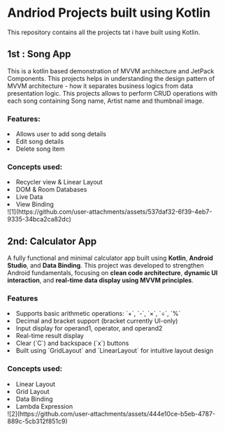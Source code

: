 # Andriod Projects built using Kotlin
This repository contains all the projects tat i have built using Kotlin. 
## 1st : Song App
This is a kotlin based demonstration of MVVM architecture and JetPack Components. This projects helps in understanding the design pattern of MVVM architecture -
how it separates business logics from data presentation logic. This projects allows to perform CRUD operations with each song containing Song name, Artist name and thumbnail image.

### Features:
<li> Allows user to add song details </li>
<li> Edit song details </li>
<li> Delete song item </li>

### Concepts used:
<li> Recycler view & Linear Layout </li>
<li> DOM & Room Databases </li>
<li> Live Data </li>
<li> View Binding </li>
![1](https://github.com/user-attachments/assets/537daf32-6f39-4eb7-9335-34bca2ca82dc)


## 2nd: Calculator App
A fully functional and minimal calculator app built using **Kotlin**, **Android Studio**, and **Data Binding**.
This project was developed to strengthen Android fundamentals, focusing on **clean code architecture**, **dynamic UI interaction**, and **real-time data display using MVVM principles**.

### Features
<li> Supports basic arithmetic operations: `+`, `-`, `×`, `÷`, `%`</li>
<li> Decimal and bracket support (bracket currently UI-only)</li>
<li> Input display for operand1, operator, and operand2</li>
<li> Real-time result display</li>
<li> Clear (`C`) and backspace (`x`) buttons</li>
<li> Built using `GridLayout` and `LinearLayout` for intuitive layout design</li>

### Concepts used:
<li> Linear Layout</li>
<li> Grid Layout</li>
<li> Data Binding</li>
<li> Lambda Expression</li>
![2](https://github.com/user-attachments/assets/444e10ce-b5eb-4787-889c-5cb312f851c9)



